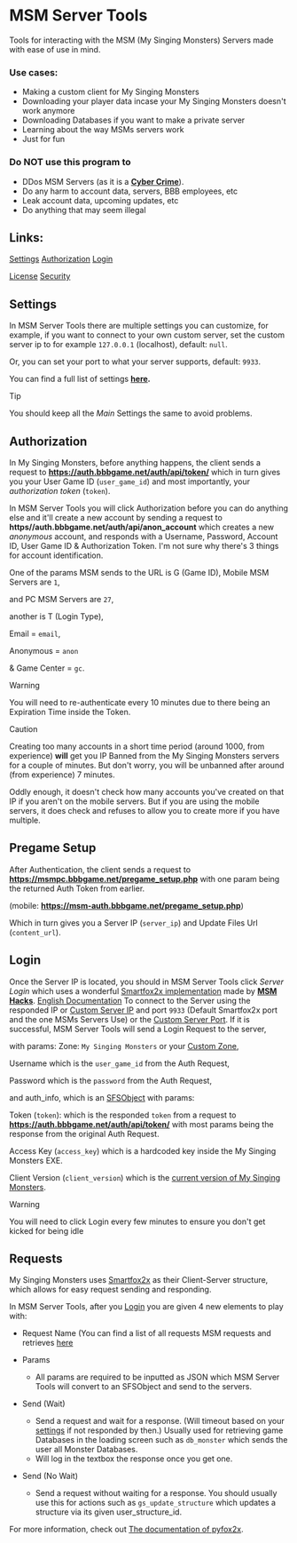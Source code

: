# MSM Server Tools
Tools for interacting with the MSM (My Singing Monsters) Servers made with ease of use in mind.

### Use cases:
* Making a custom client for My Singing Monsters
* Downloading your player data incase your My Singing Monsters doesn't work anymore
* Downloading Databases if you want to make a private server
* Learning about the way MSMs servers work
* Just for fun

### Do NOT use this program to
* DDos MSM Servers (as it is a **[Cyber Crime](https://www.fbi.gov/contact-us/field-offices/anchorage/fbi-intensify-efforts-to-combat-illegal-ddos-attacks)**).
* Do any harm to account data, servers, BBB employees, etc
* Leak account data, upcoming updates, etc
* Do anything that may seem illegal

## Links:
[Settings](#settings)
[Authorization](#authorization)
[Login](#login)

[License](https://github.com/riotschoolacc/MSM-Server-Tools/blob/main/LICENSE)
[Security](https://github.com/riotschoolacc/MSM-Server-Tools/blob/main/SECURITY.md)

Settings
------
In MSM Server Tools there are multiple settings you can customize, for example, if you want to connect to your own custom server, set the custom server ip to for example `127.0.0.1` (localhost), default: `null`.

Or, you can set your port to what your server supports, default: `9933`.

You can find a full list of settings **[here](#list-of-settings).**

> [!TIP]
> You should keep all the *Main* Settings the same to avoid problems.

Authorization
------
In My Singing Monsters, before anything happens, the client sends a request to **https://auth.bbbgame.net/auth/api/token/** which in turn gives you your User Game ID (`user_game_id`) and most importantly, your *authorization token* (`token`). 

In MSM Server Tools you will click Authorization before you can do anything else and it'll create a new account by sending a request to **https//auth.bbbgame.net/auth/api/anon_account** which creates a new *anonymous* account, and responds with a Username, Password, Account ID, User Game ID & Authorization Token. I'm not sure why there's 3 things for account identification.

One of the params MSM sends to the URL is G (Game ID), Mobile MSM Servers are `1`, 

and PC MSM Servers are `27`,

another is T (Login Type),

Email = `email`, 

Anonymous = `anon` 

& Game Center = `gc`.

> [!WARNING]
> You will need to re-authenticate every 10 minutes due to there being an Expiration Time inside the Token.

> [!CAUTION]
> Creating too many accounts in a short time period (around 1000, from experience) **will** get you IP Banned from the My Singing Monsters servers for a couple of minutes.
> But don't worry, you will be unbanned after around (from experience) 7 minutes.

Oddly enough, it doesn't check how many accounts you've created on that IP if you aren't on the mobile servers. But if you are using the mobile servers, it does check and refuses to allow you to create more if you have multiple.

Pregame Setup
------
After Authentication, the client sends a request to **https://msmpc.bbbgame.net/pregame_setup.php** with one param being the returned Auth Token from earlier. 

(mobile: **https://msm-auth.bbbgame.net/pregame_setup.php**)

Which in turn gives you a Server IP (`server_ip`) and Update Files Url (`content_url`).

Login
------
Once the Server IP is located, you should in MSM Server Tools click *Server Login* which uses a wonderful [Smartfox2x implementation](https://github.com/MSM-Hacks/pyfox2x) made by **[MSM Hacks](https://github.com/MSM-Hacks)**.
[English Documentation](https://github.com/mlnitoon2/pyfox2x)
To connect to the Server using the responded IP or [Custom Server IP](#settings) and port `9933` (Default Smartfox2x port and the one MSMs Servers Use) or the [Custom Server Port](#settings). If it is successful, MSM Server Tools will send a Login Request to the server,

with params:
Zone: `My Singing Monsters` or your [Custom Zone](#settings),

Username which is the `user_game_id` from the Auth Request,

Password which is the `password` from the Auth Request,

and auth_info, which is an [SFSObject](https://docs2x.smartfoxserver.com/api-docs/javadoc/server/com/smartfoxserver/v2/entities/data/SFSObject.html) with params:

Token (`token`): which is the responded `token` from a request to **https://auth.bbbgame.net/auth/api/token/** with most params being the response from the original Auth Request.

Access Key (`access_key`) which is a hardcoded key inside the My Singing Monsters EXE.

Client Version (`client_version`) which is the [current version of My Singing Monsters](https://mysingingmonsters.fandom.com/wiki/Version_History).

> [!WARNING]
> You will need to click Login every few minutes to ensure you don't get kicked for being idle

Requests
------
My Singing Monsters uses [Smartfox2x](https://www.smartfoxserver.com/products/sfs2x) as their Client-Server structure, which allows for easy request sending and responding.

In MSM Server Tools, after you [Login](#login) you are given 4 new elements to play with:

* Request Name (You can find a list of all requests MSM requests and retrieves [here](#list-of-requests)

* Params
  * All params are required to be inputted as JSON which MSM Server Tools will convert to an SFSObject and send to the servers.

* Send (Wait)
  * Send a request and wait for a response. (Will timeout based on your [settings](#settings) if not responded by then.) Usually used for retrieving game Databases in the loading screen such as `db_monster` which sends the user all Monster Databases.
  * Will log in the textbox the response once you get one.

* Send (No Wait)
  * Send a request without waiting for a response. You should usually use this for actions such as `gs_update_structure` which updates a structure via its given user_structure_id.
 
For more information, check out [The documentation of pyfox2x](https://github.com/MSM-Hacks/pyfox2x).
